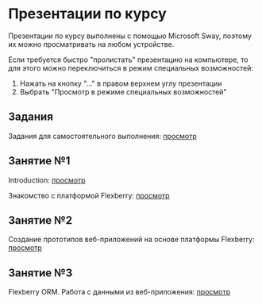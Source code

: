 # Презентации по курсу
Презентации по курсу выполнены с помощью Microsoft Sway, поэтому их можно просматривать на любом устройстве.

Если требуется быстро "пролистать" презентацию на компьютере, то для этого можно переключиться в режим специальных возможностей:
1. Нажать на кнопку "..." в правом верхнем углу презентации
2. Выбрать "Просмотр в режиме специальных возможностей"

## Задания
Задания для самостоятельного выполнения: [просмотр](https://sway.com/55Qt2JkBM8tZI0KU)

## Занятие №1
Introduction: [просмотр](https://sway.com/BtSViRD4KqLbsLrj)

Знакомство с платформой Flexberry: [просмотр](https://sway.com/RsP0BDBEXARrNBXW)

## Занятие №2
Создание прототипов веб-приложений на основе платформы Flexberry: [просмотр](https://sway.com/5RgyNtKv4XAYkXud)

## Занятие №3
Flexberry ORM. Работа с данными из веб-приложения: [просмотр](https://sway.com/kdVqoZeLGopieIqf)
